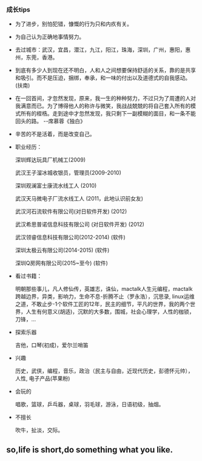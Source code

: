 ### 成长tips

- 为了进步，别怕犯错，慷慨的行为只和内疚有关。

- 为自己认为正确地事情努力。

- 去过城市：武汉，宜昌，潜江，九江，阳江，珠海，深圳，广州，惠阳，惠州，东莞，香港。

- 到底有多少人到现在还不明白，人和人之间想要保持舒适的关系，靠的是共享和吸引。而不是压迫，捆绑，奉承，和一味的付出以及道德式的自我感动。(扶南)

- 在一回首间，才忽然发现，原来，我一生的种种努力，不过只为了周遭的人对我满意而已。为了博得他人的称许与微笑，我战战兢兢的将自己套入所有的模式所有的桎梏。走到途中才忽然发现，我只剩下一副模糊的面目，和一条不能回头的路。 --席慕蓉《独白》

- 辛苦的不是活着，而是改变自己。

- 职业经历：
  
  深圳辉达玩具厂机械工(2009) 
  
  武汉王子溜冰城收银员，管理员(2009-2010)
  
  深圳观澜富士康流水线工人 (2010)
  
  武汉天马微电子厂流水线工人 (2011，此地认识前女友)
  
  武汉河石流软件有限公司(对日软件开发) (2012)
  
  武汉希思普诺信息科技有限公司 (对日软件开发) (2012)
  
  武汉领睿信息科技有限公司(2012-2014) (软件)
  
  深圳太极云有限公司(2014-2015) (软件)
  
  深圳Q房网有限公司(2015~至今) (软件)
  
- 看过书籍：
 
  明朝那些事儿，凡人修仙传，英雄志，诛仙，mactalk人生元编程，mactalk跨越边界，异类，影响力，生命不息-折腾不止（罗永浩），沉思录, linux运维之道，不敢止步-1个软件工匠的12年，民主的细节，平凡的世界，我的两个世界，人生有何意义(胡适)，沉默的大多数，围城，社会心理学，人性的枷锁，刀锋，...
   
- 探索乐器
 
  吉他，口琴(初成)，爱尔兰哨笛 
   
- 兴趣
 
  历史，武侠，编程，音乐，政治（民主与自由，近现代历史，彭德怀元帅），人性, 电子产品(苹果粉) 
   
- 会玩的
 	
  唱歌，篮球，乒乓器，桌球，羽毛球，游泳，日语初级，抽烟。
   
- 不擅长

  吹牛，扯淡，交际。
  
## so,life is short,do something what you like.  
